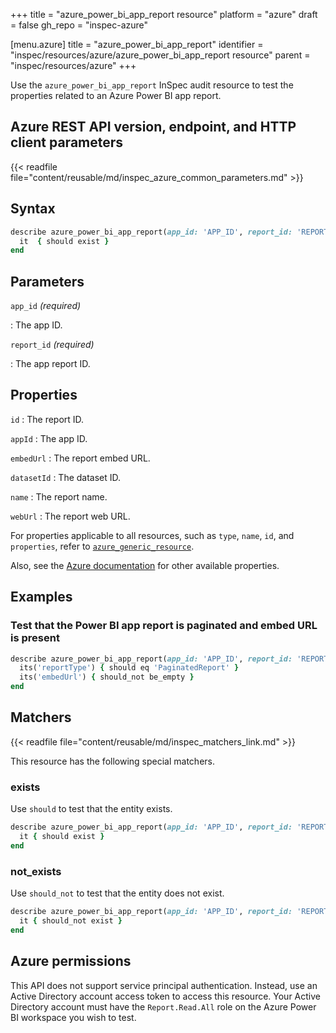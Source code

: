 +++
title = "azure_power_bi_app_report resource"
platform = "azure"
draft = false
gh_repo = "inspec-azure"

[menu.azure]
title = "azure_power_bi_app_report"
identifier = "inspec/resources/azure/azure_power_bi_app_report resource"
parent = "inspec/resources/azure"
+++

Use the `azure_power_bi_app_report` InSpec audit resource to test the properties related to an Azure Power BI app report.

## Azure REST API version, endpoint, and HTTP client parameters

{{< readfile file="content/reusable/md/inspec_azure_common_parameters.md" >}}

## Syntax

```ruby
describe azure_power_bi_app_report(app_id: 'APP_ID', report_id: 'REPORT_ID') do
  it  { should exist }
end
```

## Parameters

`app_id` _(required)_

: The app ID.

`report_id` _(required)_

: The app report ID.

## Properties

`id`
: The report ID.

`appId`
: The app ID.

`embedUrl`
: The report embed URL.

`datasetId`
: The dataset ID.

`name`
: The report name.

`webUrl`
: The report web URL.

For properties applicable to all resources, such as `type`, `name`, `id`, and `properties`, refer to [`azure_generic_resource`](azure_generic_resource#properties).

Also, see the [Azure documentation](https://docs.microsoft.com/en-us/rest/api/power-bi/apps/get-report) for other available properties.

## Examples

### Test that the Power BI app report is paginated and embed URL is present

```ruby
describe azure_power_bi_app_report(app_id: 'APP_ID', report_id: 'REPORT_ID')  do
  its('reportType') { should eq 'PaginatedReport' }
  its('embedUrl') { should_not be_empty }
end
```

## Matchers

{{< readfile file="content/reusable/md/inspec_matchers_link.md" >}}

This resource has the following special matchers.

### exists

Use `should` to test that the entity exists.

```ruby
describe azure_power_bi_app_report(app_id: 'APP_ID', report_id: 'REPORT_ID')  do
  it { should exist }
end
```

### not_exists

Use `should_not` to test that the entity does not exist.

```ruby
describe azure_power_bi_app_report(app_id: 'APP_ID', report_id: 'REPORT_ID')  do
  it { should_not exist }
end
```

## Azure permissions

This API does not support service principal authentication. Instead, use an Active Directory account access token to access this resource.
Your Active Directory account must have the `Report.Read.All` role on the Azure Power BI workspace you wish to test.
